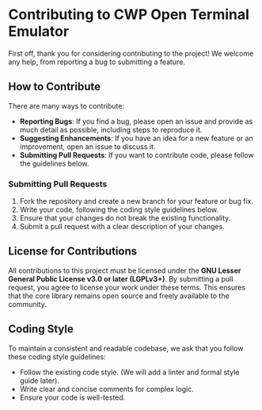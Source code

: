 # Contributing to CWP Open Terminal Emulator

First off, thank you for considering contributing to the project! We welcome any help, from reporting a bug to submitting a feature.

## How to Contribute

There are many ways to contribute:

*   **Reporting Bugs**: If you find a bug, please open an issue and provide as much detail as possible, including steps to reproduce it.
*   **Suggesting Enhancements**: If you have an idea for a new feature or an improvement, open an issue to discuss it.
*   **Submitting Pull Requests**: If you want to contribute code, please follow the guidelines below.

### Submitting Pull Requests

1.  Fork the repository and create a new branch for your feature or bug fix.
2.  Write your code, following the coding style guidelines below.
3.  Ensure that your changes do not break the existing functionality.
4.  Submit a pull request with a clear description of your changes.

## License for Contributions

All contributions to this project must be licensed under the **GNU Lesser General Public License v3.0 or later (LGPLv3+)**. By submitting a pull request, you agree to license your work under these terms. This ensures that the core library remains open source and freely available to the community.

## Coding Style

To maintain a consistent and readable codebase, we ask that you follow these coding style guidelines:

*   Follow the existing code style. (We will add a linter and formal style guide later).
*   Write clear and concise comments for complex logic.
*   Ensure your code is well-tested.
